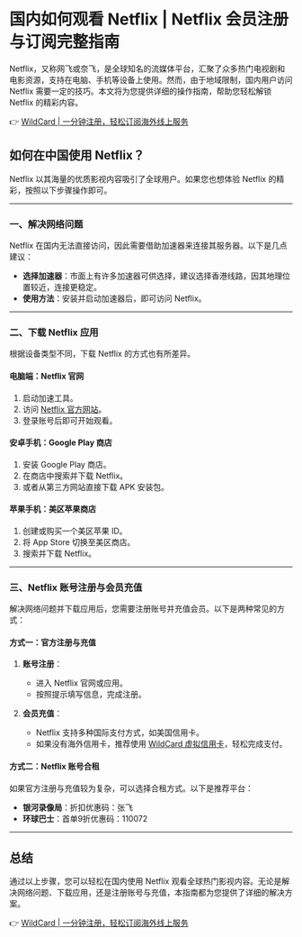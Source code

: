 # 国内如何观看 Netflix | Netflix 会员注册与订阅完整指南

Netflix，又称网飞或奈飞，是全球知名的流媒体平台，汇聚了众多热门电视剧和电影资源，支持在电脑、手机等设备上使用。然而，由于地域限制，国内用户访问 Netflix 需要一定的技巧。本文将为您提供详细的操作指南，帮助您轻松解锁 Netflix 的精彩内容。

👉 [WildCard | 一分钟注册，轻松订阅海外线上服务](https://bbtdd.com/WildCard)

## 如何在中国使用 Netflix？

Netflix 以其海量的优质影视内容吸引了全球用户。如果您也想体验 Netflix 的精彩，按照以下步骤操作即可。

---

### 一、解决网络问题

Netflix 在国内无法直接访问，因此需要借助加速器来连接其服务器。以下是几点建议：

- **选择加速器**：市面上有许多加速器可供选择，建议选择香港线路，因其地理位置较近，连接更稳定。
- **使用方法**：安装并启动加速器后，即可访问 Netflix。

---

### 二、下载 Netflix 应用

根据设备类型不同，下载 Netflix 的方式也有所差异。

#### 电脑端：Netflix 官网

1. 启动加速工具。
2. 访问 [Netflix 官方网站](https://www.netflix.com)。
3. 登录账号后即可开始观看。

#### 安卓手机：Google Play 商店

1. 安装 Google Play 商店。
2. 在商店中搜索并下载 Netflix。
3. 或者从第三方网站直接下载 APK 安装包。

#### 苹果手机：美区苹果商店

1. 创建或购买一个美区苹果 ID。
2. 将 App Store 切换至美区商店。
3. 搜索并下载 Netflix。

---

### 三、Netflix 账号注册与会员充值

解决网络问题并下载应用后，您需要注册账号并充值会员。以下是两种常见的方式：

#### 方式一：官方注册与充值

1. **账号注册**：
   - 进入 Netflix 官网或应用。
   - 按照提示填写信息，完成注册。

2. **会员充值**：
   - Netflix 支持多种国际支付方式，如美国信用卡。
   - 如果没有海外信用卡，推荐使用 [WildCard 虚拟信用卡](https://bbtdd.com/WildCard)，轻松完成支付。

#### 方式二：Netflix 账号合租

如果官方注册与充值较为复杂，可以选择合租方式。以下是推荐平台：

- **银河录像局**：折扣优惠码：张飞
- **环球巴士**：首单9折优惠码：110072

---

## 总结

通过以上步骤，您可以轻松在国内使用 Netflix 观看全球热门影视内容。无论是解决网络问题、下载应用，还是注册账号与充值，本指南都为您提供了详细的解决方案。

👉 [WildCard | 一分钟注册，轻松订阅海外线上服务](https://bbtdd.com/WildCard)
